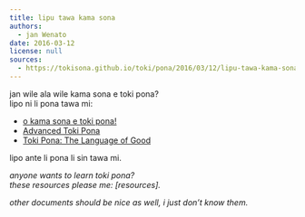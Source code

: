 ```yaml
---
title: lipu tawa kama sona
authors:
  - jan Wenato
date: 2016-03-12
license: null
sources:
  - https://tokisona.github.io/toki/pona/2016/03/12/lipu-tawa-kama-sona.html
---
```


jan wile ala wile kama sona e toki pona?  \
lipo ni li pona tawa mi:

* [o kama sona e toki pona!](http://tokipona.net/tp/janpije/okamasona.php)
* [Advanced Toki Pona](http://www.memrise.com/course/443499/advanced-toki-pona/)
* [Toki Pona: The Language of Good](http://www.amazon.com/Toki-Pona-The-Language-Good/dp/0978292308)

lipo ante li pona li sin tawa mi.

*anyone wants to learn toki pona?  \
these resources please me: \[resources\].*

*other documents should be nice as well, i just don’t know them.*
